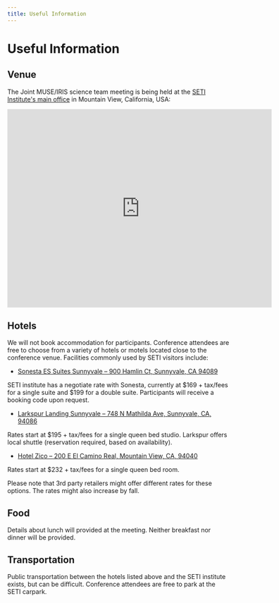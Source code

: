```yaml
---
title: Useful Information
---
```


# Useful Information

## Venue

The Joint MUSE/IRIS science team meeting is being held at the [SETI Institute's main office](https://www.seti.org/) in Mountain View, California, USA:

<iframe src="https://www.google.com/maps/embed?pb=!1m18!1m12!1m3!1d3170.083339471682!2d-122.05298182226575!3d37.38786133435045!2m3!1f0!2f0!3f0!3m2!1i1024!2i768!4f13.1!3m3!1m2!1s0x808fb6e2997b9de1%3A0x4adaa567123ea049!2sSETI%20Institute!5e0!3m2!1sen!2sus!4v1745975057227!5m2!1sen!2sus" width="600" height="450" style="border:0;" allowfullscreen="" loading="lazy" referrerpolicy="no-referrer-when-downgrade"></iframe>

## Hotels

We will not book accommodation for participants. Conference attendees are free to choose from a variety of hotels or motels located close to the conference venue. Facilities commonly used by SETI visitors include:

* [Sonesta ES Suites Sunnyvale – 900 Hamlin Ct, Sunnyvale, CA 94089](https://www.sonesta.com/sonesta-es-suites/ca/sunnyvale/sonesta-es-suites-sunnyvale)

SETI institute has a negotiate rate with Sonesta, currently at $169 + tax/fees for a single suite and $199 for a double suite. Participants will receive a booking code upon request.

* [Larkspur Landing Sunnyvale – 748 N Mathilda Ave, Sunnyvale, CA, 94086](https://www.hotelzico.com/?utm_source=google&utm_medium=organic&utm_campaign=business_listing)

Rates start at $195 + tax/fees for a single queen bed studio. Larkspur offers local shuttle (reservation required, based on availability).

* [Hotel Zico – 200 E El Camino Real, Mountain View, CA, 94040](https://www.larkspurhotels.com/sunnyvale?utm_source=google-gbp&utm_medium=organic&utm_campaign=gbp)

Rates start at $232 + tax/fees for a single queen bed room.

Please note that 3rd party retailers might offer different rates for these options. The rates might also increase by fall.

## Food

Details about lunch will provided at the meeting. Neither breakfast nor dinner will be provided.

## Transportation

Public transportation between the hotels listed above and the SETI institute exists, but can be difficult. Conference attendees are free to park at the SETI carpark.
